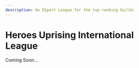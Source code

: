 ```yaml
---
description: An ESport League for the top ranking Guilds
---
```


# Heroes Uprising International League

Coming Soon...
